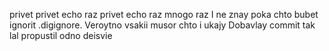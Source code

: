 privet
privet echo raz
privet echo raz mnogo raz
I ne znay poka chto bubet ignorit .digignore. Veroytno vsakii musor chto i ukajy
Dobavlay commit tak lal propustil odno deisvie

